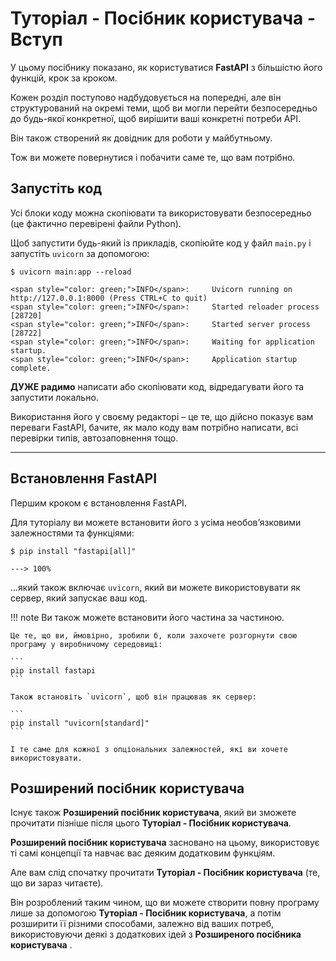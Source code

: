 # Туторіал - Посібник користувача - Вступ

У цьому посібнику показано, як користуватися **FastAPI** з більшістю його функцій, крок за кроком.

Кожен розділ поступово надбудовується на попередні, але він структурований на окремі теми, щоб ви могли перейти безпосередньо до будь-якої конкретної, щоб вирішити ваші конкретні потреби API.

Він також створений як довідник для роботи у майбутньому.

Тож ви можете повернутися і побачити саме те, що вам потрібно.

## Запустіть код

Усі блоки коду можна скопіювати та використовувати безпосередньо (це фактично перевірені файли Python).

Щоб запустити будь-який із прикладів, скопіюйте код у файл `main.py` і запустіть `uvicorn` за допомогою:

<div class="termy">

```console
$ uvicorn main:app --reload

<span style="color: green;">INFO</span>:     Uvicorn running on http://127.0.0.1:8000 (Press CTRL+C to quit)
<span style="color: green;">INFO</span>:     Started reloader process [28720]
<span style="color: green;">INFO</span>:     Started server process [28722]
<span style="color: green;">INFO</span>:     Waiting for application startup.
<span style="color: green;">INFO</span>:     Application startup complete.
```

</div>

**ДУЖЕ радимо** написати або скопіювати код, відредагувати його та запустити локально.

Використання його у своєму редакторі – це те, що дійсно показує вам переваги FastAPI, бачите, як мало коду вам потрібно написати, всі перевірки типів, автозаповнення тощо.

---

## Встановлення FastAPI

Першим кроком є встановлення FastAPI.

Для туторіалу ви можете встановити його з усіма необов’язковими залежностями та функціями:

<div class="termy">

```console
$ pip install "fastapi[all]"

---> 100%
```

</div>

...який також включає `uvicorn`, який ви можете використовувати як сервер, який запускає ваш код.

!!! note
    Ви також можете встановити його частина за частиною.

    Це те, що ви, ймовірно, зробили б, коли захочете розгорнути свою програму у виробничому середовищі:

    ```
    pip install fastapi
    ```

    Також встановіть `uvicorn`, щоб він працював як сервер:

    ```
    pip install "uvicorn[standard]"
    ```

    І те саме для кожної з опціональних залежностей, які ви хочете використовувати.

## Розширений посібник користувача

Існує також **Розширений посібник користувача**, який ви зможете прочитати пізніше після цього **Туторіал - Посібник користувача**.

**Розширений посібник користувача** засновано на цьому, використовує ті самі концепції та навчає вас деяким додатковим функціям.

Але вам слід спочатку прочитати **Туторіал - Посібник користувача** (те, що ви зараз читаєте).

Він розроблений таким чином, що ви можете створити повну програму лише за допомогою **Туторіал - Посібник користувача**, а потім розширити її різними способами, залежно від ваших потреб, використовуючи деякі з додаткових ідей з **Розширеного посібника користувача** .
